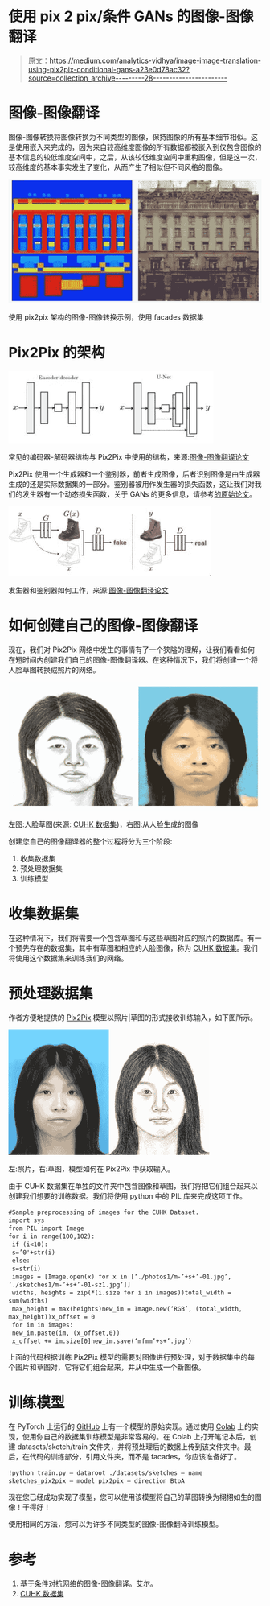 # 使用 pix 2 pix/条件 GANs 的图像-图像翻译

> 原文：<https://medium.com/analytics-vidhya/image-image-translation-using-pix2pix-conditional-gans-a23e0d78ac32?source=collection_archive---------28----------------------->

# 图像-图像翻译

图像-图像转换将图像转换为不同类型的图像，保持图像的所有基本细节相似。这是使用嵌入来完成的，因为来自较高维度图像的所有数据都被嵌入到仅包含图像的基本信息的较低维度空间中，之后，从该较低维度空间中重构图像，但是这一次，较高维度的基本事实发生了变化，从而产生了相似但不同风格的图像。

![](img/7ed42a7d5888cb6dd4936acc4479ba18.png)

使用 pix2pix 架构的图像-图像转换示例，使用 facades 数据集

# Pix2Pix 的架构

![](img/2297ac1a2c57348da7c28613c100b662.png)

常见的编码器-解码器结构与 Pix2Pix 中使用的结构，来源:[图像-图像翻译论文](https://arxiv.org/abs/1611.07004)

Pix2Pix 使用一个生成器和一个鉴别器，前者生成图像，后者识别图像是由生成器生成的还是实际数据集的一部分。鉴别器被用作发生器的损失函数，这让我们对我们的发生器有一个动态损失函数，关于 GANs 的更多信息，请参考[的原始论文](http://papers.nips.cc/paper/5423-generative-adversarial-nets.pdf)。

![](img/ae3e9cbe551ccdbca83fa1398bd102f7.png)

发生器和鉴别器如何工作，来源:[图像-图像翻译论文](https://arxiv.org/abs/1611.07004)

# 如何创建自己的图像-图像翻译

现在，我们对 Pix2Pix 网络中发生的事情有了一个狭隘的理解，让我们看看如何在短时间内创建我们自己的图像-图像翻译器。在这种情况下，我们将创建一个将人脸草图转换成照片的网络。

![](img/56331b912935d25ba8cda00df15fcaf5.png)

左图:人脸草图(来源: [CUHK 数据集](http://mmlab.ie.cuhk.edu.hk/archive/facesketch.html))，右图:从人脸生成的图像

创建您自己的图像翻译器的整个过程将分为三个阶段:

1.  收集数据集
2.  预处理数据集
3.  训练模型

# **收集数据集**

在这种情况下，我们将需要一个包含草图和与这些草图对应的照片的数据库。有一个预先存在的数据集，其中有草图和相应的人脸图像，称为 [CUHK 数据集](http://mmlab.ie.cuhk.edu.hk/archive/facesketch.html)。我们将使用这个数据集来训练我们的网络。

# **预处理数据集**

作者方便地提供的 [Pix2Pix](https://phillipi.github.io/pix2pix/) 模型以照片|草图的形式接收训练输入，如下图所示。

![](img/82288b756792612aaa6897a49284448f.png)

左:照片，右:草图，模型如何在 Pix2Pix 中获取输入。

由于 CUHK 数据集在单独的文件夹中包含图像和草图，我们将把它们组合起来以创建我们想要的训练数据。我们将使用 python 中的 PIL 库来完成这项工作。

```
#Sample preprocessing of images for the CUHK Dataset. 
import sys
from PIL import Image
for i in range(100,102):
 if (i<10):
 s=’0'+str(i)
 else:
 s=str(i)
 images = [Image.open(x) for x in [‘./photos1/m-’+s+’-01.jpg’, ‘./sketches1/m-’+s+’-01-sz1.jpg’]]
 widths, heights = zip(*(i.size for i in images))total_width = sum(widths)
 max_height = max(heights)new_im = Image.new(‘RGB’, (total_width, max_height))x_offset = 0
 for im in images:
 new_im.paste(im, (x_offset,0))
 x_offset += im.size[0]new_im.save(‘mfmm’+s+’.jpg’)
```

上面的代码根据训练 Pix2Pix 模型的需要对图像进行预处理，对于数据集中的每个图片和草图对，它将它们组合起来，并从中生成一个新图像。

# 训练模型

在 PyTorch 上运行的 [GitHub](https://github.com/junyanz/pytorch-CycleGAN-and-pix2pix) 上有一个模型的原始实现。通过使用 [Colab](https://colab.research.google.com/github/junyanz/pytorch-CycleGAN-and-pix2pix/blob/master/pix2pix.ipynb) 上的实现，使用你自己的数据集训练模型是非常容易的。在 Colab 上打开笔记本后，创建 datasets/sketch/train 文件夹，并将预处理后的数据上传到该文件夹中。最后，在代码的训练部分，引用文件夹，而不是 facades，你应该准备好了。

```
!python train.py — dataroot ./datasets/sketches — name sketches_pix2pix — model pix2pix — direction BtoA
```

现在您已经成功实现了模型，您可以使用该模型将自己的草图转换为栩栩如生的图像！干得好！

使用相同的方法，您可以为许多不同类型的图像-图像翻译训练模型。

# 参考

1.  基于条件对抗网络的图像-图像翻译。艾尔。
2.  [CUHK 数据集](http://mmlab.ie.cuhk.edu.hk/archive/facesketch.html)